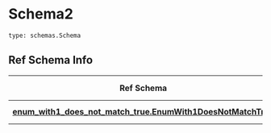 # Schema2
```
type: schemas.Schema
```

## Ref Schema Info
Ref Schema | Input Type | Output Type
---------- | ---------- | -----------
[**enum_with1_does_not_match_true.EnumWith1DoesNotMatchTrue**](../../../../../../../../components/schema/enum_with1_does_not_match_true.md) | float, int | float, int
